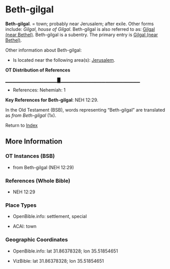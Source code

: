 # Beth-gilgal
**Beth-gilgal**. 
= town; probably near Jerusalem; after exile. 
Other forms include: 
*Gilgal*, *house of Gilgal*. 
Beth-gilgal is also referred to as: 
[Gilgal (near Bethel)](Gilgal.2.md). 
Beth-gilgal is a subentry. The primary entry is 
[Gilgal (near Bethel)](Gilgal.2.md). 




Other information about Beth-gilgal:


* Is located near the following area(s): 
[Jerusalem](Jerusalem.md). 


**OT Distribution of References**

▁▁▁▁▁▁▁▁▁▁▁▁▁▁▁█▁▁▁▁▁▁▁▁▁▁▁▁▁▁▁▁▁▁▁▁▁▁▁
* References: Nehemiah: 1



**Key References for Beth-gilgal**: 
NEH 12:29. 


In the Old Testament (BSB), words representing “Beth-gilgal” are translated as 
*from Beth-gilgal* (1x). 




Return to [Index](00-Index.md)

## More Information

### OT Instances (BSB)

* from Beth-gilgal (NEH 12:29)



### References (Whole Bible)

* NEH 12:29


### Place Types

* OpenBible.info: settlement, special

* ACAI: town



### Geographic Coordinates

* OpenBible.info: lat 31.86378328; lon 35.51854651

* VizBible: lat 31.86378328; lon 35.51854651




